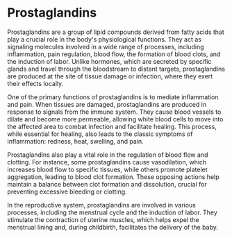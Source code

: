 <!--
source: gpt-40
tags: components
-->

# Prostaglandins

Prostaglandins are a group of lipid compounds derived from fatty acids that play a crucial role in the body's physiological functions. They act as signaling molecules involved in a wide range of processes, including inflammation, pain regulation, blood flow, the formation of blood clots, and the induction of labor. Unlike hormones, which are secreted by specific glands and travel through the bloodstream to distant targets, prostaglandins are produced at the site of tissue damage or infection, where they exert their effects locally.

One of the primary functions of prostaglandins is to mediate inflammation and pain. When tissues are damaged, prostaglandins are produced in response to signals from the immune system. They cause blood vessels to dilate and become more permeable, allowing white blood cells to move into the affected area to combat infection and facilitate healing. This process, while essential for healing, also leads to the classic symptoms of inflammation: redness, heat, swelling, and pain.

Prostaglandins also play a vital role in the regulation of blood flow and clotting. For instance, some prostaglandins cause vasodilation, which increases blood flow to specific tissues, while others promote platelet aggregation, leading to blood clot formation. These opposing actions help maintain a balance between clot formation and dissolution, crucial for preventing excessive bleeding or clotting.

In the reproductive system, prostaglandins are involved in various processes, including the menstrual cycle and the induction of labor. They stimulate the contraction of uterine muscles, which helps expel the menstrual lining and, during childbirth, facilitates the delivery of the baby.
